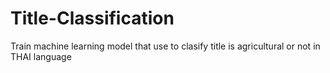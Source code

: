 # Title-Classification

Train machine learning model that use to clasify title is agricultural or not in THAI language
